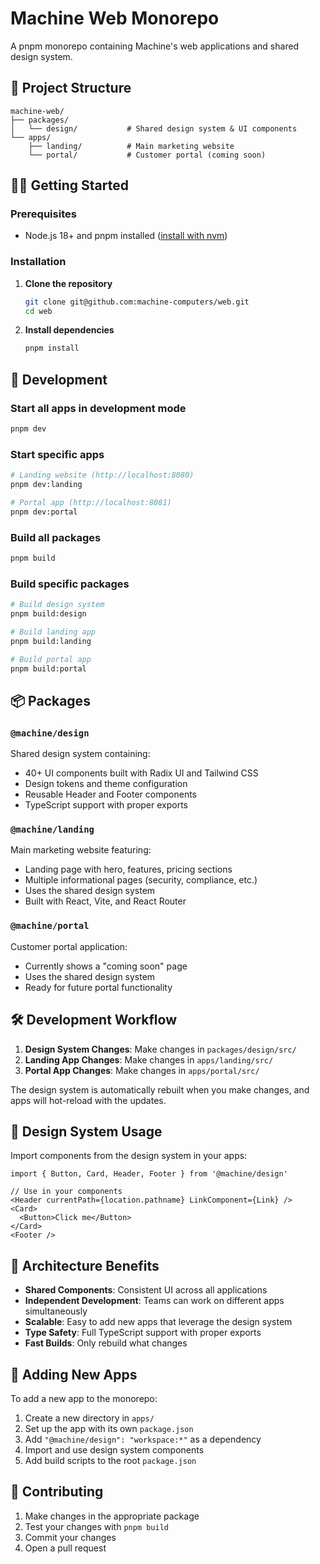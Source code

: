 # Machine Web Monorepo

A pnpm monorepo containing Machine's web applications and shared design system.

## 📁 Project Structure

```
machine-web/
├── packages/
│   └── design/           # Shared design system & UI components
└── apps/
    ├── landing/          # Main marketing website
    └── portal/           # Customer portal (coming soon)
```

## 🏃‍♂️ Getting Started

### Prerequisites

- Node.js 18+ and pnpm installed ([install with nvm](https://github.com/nvm-sh/nvm#installing-and-updating))

### Installation

1. **Clone the repository**
   ```bash
   git clone git@github.com:machine-computers/web.git
   cd web
   ```

2. **Install dependencies**
   ```bash
   pnpm install
   ```

## 🚀 Development

### Start all apps in development mode
```bash
pnpm dev
```

### Start specific apps
```bash
# Landing website (http://localhost:8080)
pnpm dev:landing

# Portal app (http://localhost:8081)
pnpm dev:portal
```

### Build all packages
```bash
pnpm build
```

### Build specific packages
```bash
# Build design system
pnpm build:design

# Build landing app
pnpm build:landing

# Build portal app
pnpm build:portal
```

## 📦 Packages

### `@machine/design`
Shared design system containing:
- 40+ UI components built with Radix UI and Tailwind CSS
- Design tokens and theme configuration
- Reusable Header and Footer components
- TypeScript support with proper exports

### `@machine/landing`
Main marketing website featuring:
- Landing page with hero, features, pricing sections
- Multiple informational pages (security, compliance, etc.)
- Uses the shared design system
- Built with React, Vite, and React Router

### `@machine/portal`
Customer portal application:
- Currently shows a "coming soon" page
- Uses the shared design system
- Ready for future portal functionality

## 🛠️ Development Workflow

1. **Design System Changes**: Make changes in `packages/design/src/`
2. **Landing App Changes**: Make changes in `apps/landing/src/`
3. **Portal App Changes**: Make changes in `apps/portal/src/`

The design system is automatically rebuilt when you make changes, and apps will hot-reload with the updates.

## 🎨 Design System Usage

Import components from the design system in your apps:

```tsx
import { Button, Card, Header, Footer } from '@machine/design'

// Use in your components
<Header currentPath={location.pathname} LinkComponent={Link} />
<Card>
  <Button>Click me</Button>
</Card>
<Footer />
```

## 🔧 Architecture Benefits

- **Shared Components**: Consistent UI across all applications
- **Independent Development**: Teams can work on different apps simultaneously
- **Scalable**: Easy to add new apps that leverage the design system
- **Type Safety**: Full TypeScript support with proper exports
- **Fast Builds**: Only rebuild what changes

## 📝 Adding New Apps

To add a new app to the monorepo:

1. Create a new directory in `apps/`
2. Set up the app with its own `package.json`
3. Add `"@machine/design": "workspace:*"` as a dependency
4. Import and use design system components
5. Add build scripts to the root `package.json`

## 🤝 Contributing

1. Make changes in the appropriate package
2. Test your changes with `pnpm build`
3. Commit your changes
4. Open a pull request